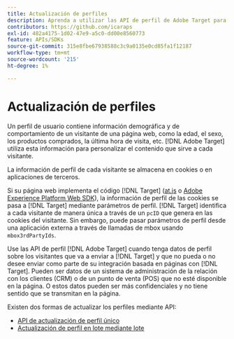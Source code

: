 ```yaml
---
title: Actualización de perfiles
description: Aprenda a utilizar las API de perfil de Adobe Target para enviar datos sobre visitantes a  [!DNL Target].
contributors: https://github.com/icaraps
exl-id: 482a4175-1d02-47e9-a5c0-dd00e8560773
feature: APIs/SDKs
source-git-commit: 315e8fbe67938588c3c9a0135e0cd85fa1f12187
workflow-type: tm+mt
source-wordcount: '215'
ht-degree: 1%

---
```


# Actualización de perfiles

Un perfil de usuario contiene información demográfica y de comportamiento de un visitante de una página web, como la edad, el sexo, los productos comprados, la última hora de visita, etc. [!DNL Adobe Target] utiliza esta información para personalizar el contenido que sirve a cada visitante.

La información de perfil de cada visitante se almacena en cookies o en aplicaciones de terceros.

Si su página web implementa el código [!DNL Target] ([at.js](/help/dev/implement/client-side/atjs/how-atjs-works/overview.md) o [Adobe Experience Platform Web SDK](/help/dev/implement/client-side/aep-web-sdk/aep-web-sdk-overview.md)), la información de perfil de las cookies se pasa a [!DNL Target] mediante parámetros de perfil. [!DNL Target] identifica a cada visitante de manera única a través de un `pcID` que genera en las cookies del visitante. Sin embargo, puede pasar parámetros de perfil desde una aplicación externa a través de llamadas de mbox usando `mbox3rdPartyIds`.

Use las API de perfil [!DNL Adobe Target] cuando tenga datos de perfil sobre los visitantes que va a enviar a [!DNL Target] y que no pueda o no desee enviar como parte de su integración basada en páginas con [!DNL Target]. Pueden ser datos de un sistema de administración de la relación con los clientes (CRM) o de un punto de venta (POS) que no esté disponible en la página. O estos datos pueden ser más confidenciales y no tiene sentido que se transmitan en la página.

Existen dos formas de actualizar los perfiles mediante API:

* [API de actualización de perfil único](/help/dev/administer/profile-api/profile-single-api.md)
* [Actualización de perfil en lote mediante lote](/help/dev/administer/profile-api/profile-bulk-api.md)

